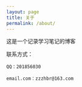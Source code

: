 ```yaml
---
layout: page
title: 关于
permalink: /about/
---
```


这是一个记录学习笔记的博客

联系方式：
 
    QQ：201856030
  
    email.com：zzzhbr@163.com
